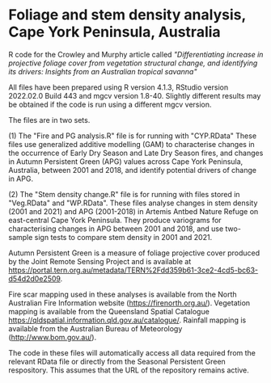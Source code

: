 # Foliage and stem density analysis, Cape York Peninsula, Australia
R code for the Crowley and Murphy article called 
_"Differentiating increase in projective foliage cover from vegetation structural change, and identifying its drivers: Insights from an Australian tropical savanna"_  

All files have been prepared using R version 4.1.3, RStudio version 2022.02.0 Build 443 and mgcv version 1.8-40. Slightly different results may be obtained if the code is run using a different mgcv version.

The files are in two sets.

(1) The "Fire and PG analysis.R" file is for running with "CYP.RData"
These files use generalized additive modelling (GAM) to characterise changes in the occurrence of Early Dry Season and Late Dry Season fires, and changes in Autumn Persistent Green (APG) values across Cape York Peninsula, Australia, between 2001 and 2018, and identify potential drivers of change in APG.

(2) The "Stem density change.R" file is for running with files stored in "Veg.RData" and "WP.RData".
These files analyse changes in stem density (2001 and 2021) and APG (2001-2018) in Artemis Antbed Nature Refuge on east-central Cape York Peninsula. They produce variograms for characterising changes in APG between 2001 and 2018, and use two-sample sign tests to compare stem density in 2001 and 2021.

Autumn Persistent Green is a measure of foliage projective cover produced by the Joint Remote Sensing Project and is available at https://portal.tern.org.au/metadata/TERN%2Fdd359b61-3ce2-4cd5-bc63-d54d2d0e2509.

Fire scar mapping used in these analyses is available from the North Australian Fire Information website (https://firenorth.org.au/). Vegetation mapping is available from the Queensland Spatial Catalogue https://qldspatial.information.qld.gov.au/catalogue/. Rainfall mapping is available from the Australian Bureau of Meteorology (http://www.bom.gov.au/).

The code in these files will automatically access all data required from the relevant RData file or directly from the Seasonal Persistent Green respository. This assumes that the URL of the repository remains active.
